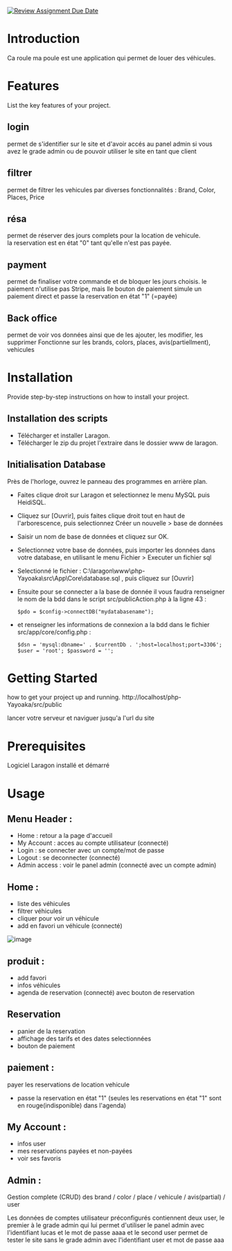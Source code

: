 [![Review Assignment Due Date](https://classroom.github.com/assets/deadline-readme-button-24ddc0f5d75046c5622901739e7c5dd533143b0c8e959d652212380cedb1ea36.svg)](https://classroom.github.com/a/YbKxHPdJ)

# Introduction

Ca roule ma poule est une application qui permet de louer des véhicules.

# Features

List the key features of your project.

## login 
permet de s'identifier sur le site et d'avoir accés au panel admin si vous avez le grade admin ou de pouvoir utiliser le site en tant que client

## filtrer
permet de filtrer les vehicules par diverses fonctionnalités : Brand, Color, Places, Price

## résa
permet de réserver des jours complets pour la location de vehicule.  
la reservation est en état "0" tant qu'elle n'est pas payée.

## payment
permet de finaliser votre commande et de bloquer les jours choisis.
le paiement n'utilise pas Stripe, mais lle bouton de paiement simule un paiement direct et passe la reservation en état "1" (=payée)

## Back office
permet de voir vos données ainsi que de les ajouter, les modifier, les supprimer
Fonctionne sur les brands, colors, places, avis(partiellment), vehicules


# Installation
Provide step-by-step instructions on how to install your project.

## Installation des scripts
- Télécharger et installer Laragon.
- Télécharger le zip du projet l'extraire dans le dossier www de laragon. 


## Initialisation Database
Près de l'horloge, ouvrez le panneau des programmes en arrière plan.
- Faites clique droit sur Laragon et selectionnez le menu MySQL puis HeidiSQL.
- Cliquez sur [Ouvrir], puis faites clique droit tout en haut de l'arborescence, puis selectionnez Créer un nouvelle > base de données
- Saisir un nom de base de données et cliquez sur OK.
- Selectionnez votre base de données, puis importer les données dans votre database, en utilisant le menu Fichier > Executer un fichier sql
- Selectionné le fichier : C:\laragon\www\php-Yayoaka\src\App\Core\database.sql , puis cliquez sur [Ouvrir]

- Ensuite pour se connecter a la base de donnée il vous faudra renseigner le nom de la bdd dans le script src/publicAction.php à la ligne 43  :

  `$pdo = $config->connectDB("mydatabasename");`

- et renseigner les informations de connexion a la bdd dans le fichier src/app/core/config.php :

	 `$dsn = 'mysql:dbname=' . $currentDb . ';host=localhost;port=3306';
		$user = 'root';
		$password = '';`


# Getting Started
how to get your project up and running.
http://localhost/php-Yayoaka/src/public

lancer votre serveur et naviguer jusqu'a l'url du site

# Prerequisites
Logiciel Laragon installé et démarré

# Usage


## Menu Header :
- Home : retour a la page d'accueil
- My Account : acces au compte utilisateur (connecté)
- Login : se connecter avec un compte/mot de passe 
- Logout : se deconnecter  (connecté)
- Admin access : voir le panel admin (connecté avec un compte admin)

## Home :
- liste des véhicules
- filtrer véhicules
- cliquer pour voir un véhicule
- add en favori un véhicule (connecté)

![image](https://github.com/B2-Info-23-24/php-Yayoaka/assets/76622183/2a5a5ae4-67ea-422d-bf32-dde2ca461b23)


## produit :
- add favori
- infos véhicules
- agenda de reservation (connecté) avec bouton de reservation

## Reservation
- panier de la reservation
- affichage des tarifs et des dates selectionnées
- bouton de paiement
	
## paiement :
payer les reservations de location vehicule
- passe la reservation en état "1"
(seules les reservations en état "1" sont en rouge(indisponible) dans l'agenda)

## My Account :
- infos user
- mes reservations payées et non-payées
- voir ses favoris


## Admin :
Gestion complete (CRUD) des brand / color / place / vehicule / avis(partial) / user

Les données de comptes utilisateur préconfigurés contiennent deux user, le premier à le grade admin qui lui permet d'utiliser le panel admin 
avec l'identifiant lucas et le mot de passe aaaa et le second user permet de tester le site sans le grade admin 
avec l'identifiant user et mot de passe aaa
